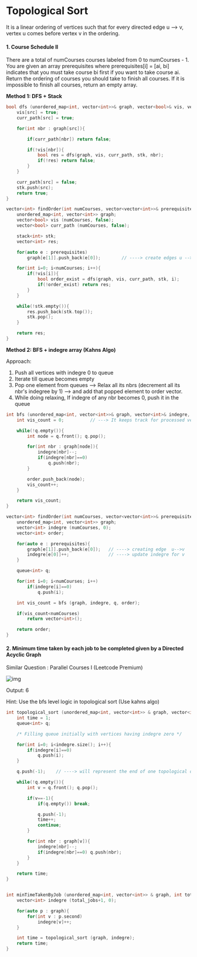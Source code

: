 # Topological Sort

It is a linear ordering of vertices such that for every directed edge u --> v, vertex u comes before vertex v in the ordering.

#### 1. Course Schedule II
There are a total of numCourses courses labeled from 0 to numCourses - 1. You are given an array prerequisites where prerequisites[i] = [ai, bi] indicates that you must take course bi first if you want to take course ai. Return the ordering of courses you should take to finish all courses. If it is impossible to finish all courses, return an empty array.

**Method 1: DFS + Stack**
```cpp
bool dfs (unordered_map<int, vector<int>>& graph, vector<bool>& vis, vector<bool>& curr_path, stack<int>& stk, int src){
    vis[src] = true;
    curr_path[src] = true;

    for(int nbr : graph[src]){

        if(curr_path[nbr]) return false;

        if(!vis[nbr]){
            bool res = dfs(graph, vis, curr_path, stk, nbr);
            if(!res) return false;
        }
    }

    curr_path[src] = false;
    stk.push(src);
    return true;
}

vector<int> findOrder(int numCourses, vector<vector<int>>& prerequisites) {
    unordered_map<int, vector<int>> graph;
    vector<bool> vis (numCourses, false);
    vector<bool> curr_path (numCourses, false);

    stack<int> stk;
    vector<int> res;

    for(auto e : prerequisites)
        graph[e[1]].push_back(e[0]);        // ----> create edges u --> v such that u comes before v 

    for(int i=0; i<numCourses; i++){
        if(!vis[i]){
            bool order_exist = dfs(graph, vis, curr_path, stk, i);
            if(!order_exist) return res;
        }
    }

    while(!stk.empty()){
        res.push_back(stk.top());
        stk.pop();
    }

    return res;
}
```

**Method 2: BFS + indegre array (Kahns Algo)**

Approach: 
1. Push all vertices with indegre 0 to queue
2. Iterate till queue becomes empty
3. Pop one element from queues --> Relax all its nbrs (decrement all its nbr's indegree by 1) --> and add that popped element to order vector.
4. While doing relaxing, If indegre of any nbr becomes 0, push it in the queue

```cpp
int bfs (unordered_map<int, vector<int>>& graph, vector<int>& indegre, queue<int>& q, vector<int>& order){
    int vis_count = 0;          // ---> It keeps track for processed vertices

    while(!q.empty()){
        int node = q.front(); q.pop();

        for(int nbr : graph[node]){
            indegre[nbr]--;
            if(indegre[nbr]==0)
                q.push(nbr);
        }

        order.push_back(node);
        vis_count++;
    }

    return vis_count;
}

vector<int> findOrder(int numCourses, vector<vector<int>>& prerequisites) {
    unordered_map<int, vector<int>> graph;
    vector<int> indegre (numCourses, 0);
    vector<int> order;

    for(auto e : prerequisites){
        graph[e[1]].push_back(e[0]);   // ----> creating edge  u-->v
        indegre[e[0]]++;               // ----> update indegre for v
    }

    queue<int> q;

    for(int i=0; i<numCourses; i++)
        if(indegre[i]==0)
            q.push(i);

    int vis_count = bfs (graph, indegre, q, order);

    if(vis_count<numCourses)
        return vector<int>();

    return order;
}
```

#### 2. Minimum time taken by each job to be completed given by a Directed Acyclic Graph

Similar Question : Parallel Courses I (Leetcode Premium)

![img](https://media.geeksforgeeks.org/wp-content/uploads/20200804212533/Semester1.png)

Output: 6

Hint: Use the bfs level logic in topological sort (Use kahns algo)

```cpp
int topological_sort (unordered_map<int, vector<int>> & graph, vector<int> & indegre){
    int time = 1;
    queue<int> q;

    /* Filling queue initially with vertices having indegre zero */

    for(int i=0; i<indegre.size(); i++){
        if(indegre[i]==0)
            q.push(i);
    }

    q.push(-1);    // ----> will represent the end of one topological order level

    while(!q.empty()){
        int v = q.front(); q.pop();

        if(v==-1){
            if(q.empty()) break;

            q.push(-1);
            time++;
            continue;
        }

        for(int nbr : graph[v]){
            indegre[nbr]--;
            if(indegre[nbr]==0) q.push(nbr);
        }
    }

    return time;
}


int minTimeTakenByJob (unordered_map<int, vector<int>> & graph, int total_jobs){
    vector<int> indegre (total_jobs+1, 0);

    for(auto p : graph){
        for(int v : p.second)
            indegre[v]++;
    }

    int time = topological_sort (graph, indegre);
    return time;
}
```
